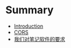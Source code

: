 # Summary

* [Introduction](README.md)
* [CORS](chapter1.md)
* [我们对笔记软件的要求](wo-men-dui-bi-ji-ruan-jian-de-yao-qiu.md)

